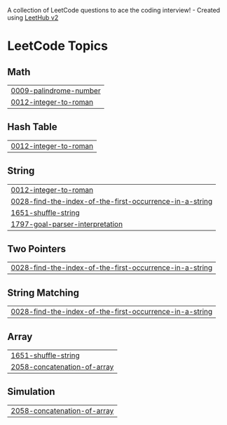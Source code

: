 A collection of LeetCode questions to ace the coding interview! - Created using [LeetHub v2](https://github.com/arunbhardwaj/LeetHub-2.0)
<!---LeetCode Topics Start-->
# LeetCode Topics
## Math
|  |
| ------- |
| [0009-palindrome-number](https://github.com/Manjudaksh/LeetCode-Problems/tree/master/0009-palindrome-number) |
| [0012-integer-to-roman](https://github.com/Manjudaksh/LeetCode-Problems/tree/master/0012-integer-to-roman) |
## Hash Table
|  |
| ------- |
| [0012-integer-to-roman](https://github.com/Manjudaksh/LeetCode-Problems/tree/master/0012-integer-to-roman) |
## String
|  |
| ------- |
| [0012-integer-to-roman](https://github.com/Manjudaksh/LeetCode-Problems/tree/master/0012-integer-to-roman) |
| [0028-find-the-index-of-the-first-occurrence-in-a-string](https://github.com/Manjudaksh/LeetCode-Problems/tree/master/0028-find-the-index-of-the-first-occurrence-in-a-string) |
| [1651-shuffle-string](https://github.com/Manjudaksh/LeetCode-Problems/tree/master/1651-shuffle-string) |
| [1797-goal-parser-interpretation](https://github.com/Manjudaksh/LeetCode-Problems/tree/master/1797-goal-parser-interpretation) |
## Two Pointers
|  |
| ------- |
| [0028-find-the-index-of-the-first-occurrence-in-a-string](https://github.com/Manjudaksh/LeetCode-Problems/tree/master/0028-find-the-index-of-the-first-occurrence-in-a-string) |
## String Matching
|  |
| ------- |
| [0028-find-the-index-of-the-first-occurrence-in-a-string](https://github.com/Manjudaksh/LeetCode-Problems/tree/master/0028-find-the-index-of-the-first-occurrence-in-a-string) |
## Array
|  |
| ------- |
| [1651-shuffle-string](https://github.com/Manjudaksh/LeetCode-Problems/tree/master/1651-shuffle-string) |
| [2058-concatenation-of-array](https://github.com/Manjudaksh/LeetCode-Problems/tree/master/2058-concatenation-of-array) |
## Simulation
|  |
| ------- |
| [2058-concatenation-of-array](https://github.com/Manjudaksh/LeetCode-Problems/tree/master/2058-concatenation-of-array) |
<!---LeetCode Topics End-->